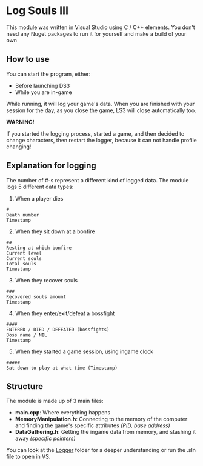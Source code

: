 # Log Souls III
This module was written in Visual Studio using C / C++ elements. You don't need any Nuget packages to run it for yourself and make a build of your own
## How to use
You can start the program, either:
* Before launching DS3
* While you are in-game

While running, it will log your game's data. When you are finished with your session for the day, as you close the game, LS3 will close automatically too.

**WARNING!**

If you started the logging process, started a game, and then decided to change characters, then restart the logger, because it can not handle profile changing!



## Explanation for logging
The number of #-s represent a different kind of logged data. The module logs 5 different data types:
1. When a player dies
```
#
Death number
Timestamp
```
2. When they sit down at a bonfire
```
##
Resting at which bonfire
Current level
Current souls
Total souls
Timestamp
```
3. When they recover souls
```
###
Recovered souls amount
Timestamp
```
4. When they enter/exit/defeat a bossfight
```
####
ENTERED / DIED / DEFEATED (bossfights)
Boss name / NIL
Timestamp
```
5. When they started a game session, using ingame clock
```
#####
Sat down to play at what time (Timestamp)
```
## Structure
The module is made up of 3 main files:
* **main.cpp**: Where everything happens
* **MemoryManipulation.h**: Connecting to the memory of the computer and finding the game's specific attributes _(PID, base address)_
* **DataGathering.h**: Getting the ingame data from memory, and stashing it away _(specific pointers)_

You can look at the [Logger](https://github.com/BenTheGoose69/DarkSoulsIII_Logger_and_Sorter/tree/6c178b9e85b7902345db5d52924f82595846c8a6/Log%20Souls%20III/Logger) folder for a deeper understanding or run the .sln file to open in VS.
